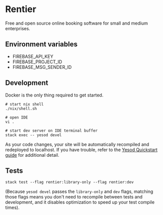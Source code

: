 # Rentier

Free and open source online booking software for small and medium enterprises.

## Environment variables

- FIREBASE_API_KEY
- FIREBASE_PROJECT_ID
- FIREBASE_MSG_SENDER_ID

## Development

Docker is the only thing required to get started.

```shell
# start nix shell
./nix/shell.sh

# open IDE
vi .

# start dev server on IDE terminal buffer
stack exec -- yesod devel
```

As your code changes, your site will be automatically recompiled and redeployed to localhost. If you have trouble, refer to the [Yesod Quickstart guide](https://www.yesodweb.com/page/quickstart) for additional detail.

## Tests

```shell
stack test --flag rentier:library-only --flag rentier:dev
```

(Because `yesod devel` passes the `library-only` and `dev` flags, matching those flags means you don't need to recompile between tests and development, and it disables optimization to speed up your test compile times).
